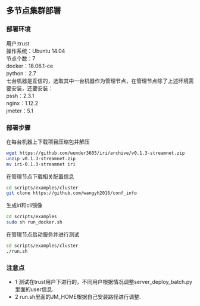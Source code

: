 ## 多节点集群部署 

### 部署环境 
用户:trust  
操作系统：Ubuntu 14.04  
节点个数：7  
docker：18.06.1-ce  
python：2.7  
七台机器是互信的，选取其中一台机器作为管理节点，在管理节点除了上述环境需要安装，还要安装：  
pssh：2.3.1  
nginx：1.12.2  
jmeter：5.1  

### 部署步骤

在每台机器上下载项目压缩包并解压 

```bash
wget https://github.com/wunder3605/iri/archive/v0.1.3-streamnet.zip
unzip v0.1.3-streamnet.zip
mv iri-0.1.3-streamnet iri
```  

在管理节点下载相关配置信息  

```bash
cd scripts/examples/cluster
git clone https://github.com/wangyh2016/conf_info
```  
生成iri和cli镜像  

```bash
cd scripts/examples
sudo sh run_docker.sh
```  

在管理节点启动服务并进行测试  

```bash
cd scripts/examples/cluster
./run.sh
```  
### 注意点
* 1 测试在trust用户下进行的，不同用户根据情况调整server_deploy_batch.py里面的user信息.
* 2 run.sh里面的JM_HOME根据自己安装路径进行调整.


